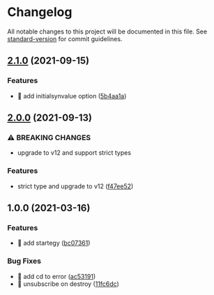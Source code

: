 # Changelog

All notable changes to this project will be documented in this file. See [standard-version](https://github.com/conventional-changelog/standard-version) for commit guidelines.

## [2.1.0](https://github.com/ngneat/subscribe/compare/v2.0.0...v2.1.0) (2021-09-15)


### Features

* 🎸 add initialsynvalue option ([5b4aa1a](https://github.com/ngneat/subscribe/commit/5b4aa1af562390d5d1110879a65945834019c08d))

## [2.0.0](https://github.com/ngneat/subscribe/compare/v1.0.0...v2.0.0) (2021-09-13)


### ⚠ BREAKING CHANGES

* upgrade to v12 and support strict types

### Features

* strict type and upgrade to v12 ([f47ee52](https://github.com/ngneat/subscribe/commit/f47ee527114eb11519f3fc0737d8bd874fadfa45))

## 1.0.0 (2021-03-16)


### Features

* 🎸 add startegy ([bc07361](https://github.com/ngneat/subscribe/commit/bc073611516f7d03108e16750f5335ee279be6cf))


### Bug Fixes

* 🐛 add cd to error ([ac53191](https://github.com/ngneat/subscribe/commit/ac53191108688aff109cf2fdd6866f96a5084895))
* 🐛 unsubscribe on destroy ([11fc6dc](https://github.com/ngneat/subscribe/commit/11fc6dc37abc4365edf1856c9bb0ec4426f0bfc9))

